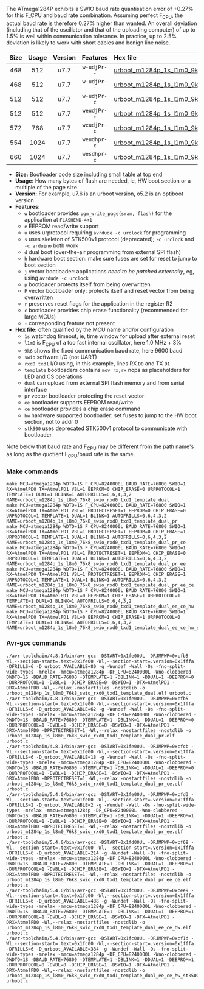 The ATmega1284P exhibits a SWIO baud rate quantisation error of +0.27% for this F_CPU and baud rate combination. Assuming perfect F<sub>CPU</sub>, the actual baud rate is therefore 0.27% higher than wanted. An overall deviation (including that of the oscillator and that of the uploading computer) of up to 1.5% is well within communication tolerance. In practice, up to 2.5% deviation is likely to work with short cables and benign line noise.

|Size|Usage|Version|Features|Hex file|
|:-:|:-:|:-:|:-:|:--|
|468|512|u7.7|`w-udjPr--`|[urboot_m1284p_1s_l1m0_9k6_swio_rxd0_txd1_template_dual.hex](https://raw.githubusercontent.com/stefanrueger/urboot.hex/main/boards/mighty1284/atmega1284p/watchdog_1_s/internal_oscillator+3%/+1m000000_hz/+++9k6_baud/uart0_rxd0_txd1/template_dual/urboot_m1284p_1s_l1m0_9k6_swio_rxd0_txd1_template_dual.hex)|
|468|512|u7.7|`w-udjPr--`|[urboot_m1284p_1s_l1m0_9k6_swio_rxd0_txd1_template_dual_pr.hex](https://raw.githubusercontent.com/stefanrueger/urboot.hex/main/boards/mighty1284/atmega1284p/watchdog_1_s/internal_oscillator+3%/+1m000000_hz/+++9k6_baud/uart0_rxd0_txd1/template_dual/urboot_m1284p_1s_l1m0_9k6_swio_rxd0_txd1_template_dual_pr.hex)|
|512|512|u7.7|`w-udjPr-c`|[urboot_m1284p_1s_l1m0_9k6_swio_rxd0_txd1_template_dual_pr_ce.hex](https://raw.githubusercontent.com/stefanrueger/urboot.hex/main/boards/mighty1284/atmega1284p/watchdog_1_s/internal_oscillator+3%/+1m000000_hz/+++9k6_baud/uart0_rxd0_txd1/template_dual/urboot_m1284p_1s_l1m0_9k6_swio_rxd0_txd1_template_dual_pr_ce.hex)|
|512|512|u7.7|`weudjPr--`|[urboot_m1284p_1s_l1m0_9k6_swio_rxd0_txd1_template_dual_pr_ee.hex](https://raw.githubusercontent.com/stefanrueger/urboot.hex/main/boards/mighty1284/atmega1284p/watchdog_1_s/internal_oscillator+3%/+1m000000_hz/+++9k6_baud/uart0_rxd0_txd1/template_dual/urboot_m1284p_1s_l1m0_9k6_swio_rxd0_txd1_template_dual_pr_ee.hex)|
|572|768|u7.7|`weudjPr-c`|[urboot_m1284p_1s_l1m0_9k6_swio_rxd0_txd1_template_dual_pr_ee_ce.hex](https://raw.githubusercontent.com/stefanrueger/urboot.hex/main/boards/mighty1284/atmega1284p/watchdog_1_s/internal_oscillator+3%/+1m000000_hz/+++9k6_baud/uart0_rxd0_txd1/template_dual/urboot_m1284p_1s_l1m0_9k6_swio_rxd0_txd1_template_dual_pr_ee_ce.hex)|
|554|1024|u7.7|`weudhpr-c`|[urboot_m1284p_1s_l1m0_9k6_swio_rxd0_txd1_template_dual_ee_ce_hw.hex](https://raw.githubusercontent.com/stefanrueger/urboot.hex/main/boards/mighty1284/atmega1284p/watchdog_1_s/internal_oscillator+3%/+1m000000_hz/+++9k6_baud/uart0_rxd0_txd1/template_dual/urboot_m1284p_1s_l1m0_9k6_swio_rxd0_txd1_template_dual_ee_ce_hw.hex)|
|660|1024|u7.7|`wesdhpr-c`|[urboot_m1284p_1s_l1m0_9k6_swio_rxd0_txd1_template_dual_ee_ce_hw_stk500.hex](https://raw.githubusercontent.com/stefanrueger/urboot.hex/main/boards/mighty1284/atmega1284p/watchdog_1_s/internal_oscillator+3%/+1m000000_hz/+++9k6_baud/uart0_rxd0_txd1/template_dual/urboot_m1284p_1s_l1m0_9k6_swio_rxd0_txd1_template_dual_ee_ce_hw_stk500.hex)|

- **Size:** Bootloader code size including small table at top end
- **Usage:** How many bytes of flash are needed, ie, HW boot section or a multiple of the page size
- **Version:** For example, u7.6 is an urboot version, o5.2 is an optiboot version
- **Features:**
  + `w` bootloader provides `pgm_write_page(sram, flash)` for the application at `FLASHEND-4+1`
  + `e` EEPROM read/write support
  + `u` uses urprotocol requiring `avrdude -c urclock` for programming
  + `s` uses skeleton of STK500v1 protocol (deprecated); `-c urclock` and `-c arduino` both work
  + `d` dual boot (over-the-air programming from external SPI flash)
  + `h` hardware boot section: make sure fuses are set for reset to jump to boot section
  + `j` vector bootloader: applications *need to be patched externally*, eg, using `avrdude -c urclock`
  + `p` bootloader protects itself from being overwritten
  + `P` vector bootloader only: protects itself and reset vector from being overwritten
  + `r` preserves reset flags for the application in the register R2
  + `c` bootloader provides chip erase functionality (recommended for large MCUs)
  + `-` corresponding feature not present
- **Hex file:** often qualified by the MCU name and/or configuration
  + `1s` watchdog timeout, ie, time window for upload after external reset
  + `l1m0` is F<sub>CPU</sub> of a too fast internal oscillator, here 1.0 MHz + 3%
  + `9k6` shows the fixed communication baud rate, here 9600 baud
  + `swio` software I/O (not UART)
  + `rxd0 txd1` I/O using, in this example, lines RX `D0` and TX `D1`
  + `template` bootloaders contains `mov rx,rx` nops as placeholders for LED and CS operations
  + `dual` can upload from external SPI flash memory and from serial interface
  + `pr` vector bootloader protecting the reset vector
  + `ee` bootloader supports EEPROM read/write
  + `ce` bootloader provides a chip erase command
  + `hw` hardware supported bootloader: set fuses to jump to the HW boot section, not to addr 0
  + `stk500` uses deprecated STK500v1 protocol to communicate with bootloader


Note below that baud rate and F<sub>CPU</sub> may be different from the path name's as long as the quotient F<sub>CPU</sub>/baud rate is the same.

### Make commands
```
make MCU=atmega1284p WDTO=1S F_CPU=8240000L BAUD_RATE=76800 SWIO=1 RX=AtmelPD0 TX=AtmelPD1 VBL=1 EEPROM=0 CHIP_ERASE=0 URPROTOCOL=1 TEMPLATE=1 DUAL=1 BLINK=1 AUTOFRILLS=0,6,4,3,2 NAME=urboot_m1284p_1s_l8m0_76k8_swio_rxd0_txd1_template_dual
make MCU=atmega1284p WDTO=1S F_CPU=8240000L BAUD_RATE=76800 SWIO=1 RX=AtmelPD0 TX=AtmelPD1 VBL=1 PROTECTRESET=1 EEPROM=0 CHIP_ERASE=0 URPROTOCOL=1 TEMPLATE=1 DUAL=1 BLINK=1 AUTOFRILLS=0,6,4,3,2 NAME=urboot_m1284p_1s_l8m0_76k8_swio_rxd0_txd1_template_dual_pr
make MCU=atmega1284p WDTO=1S F_CPU=8240000L BAUD_RATE=76800 SWIO=1 RX=AtmelPD0 TX=AtmelPD1 VBL=1 PROTECTRESET=1 EEPROM=0 CHIP_ERASE=1 URPROTOCOL=1 TEMPLATE=1 DUAL=1 BLINK=1 AUTOFRILLS=0,6,4,3,2 NAME=urboot_m1284p_1s_l8m0_76k8_swio_rxd0_txd1_template_dual_pr_ce
make MCU=atmega1284p WDTO=1S F_CPU=8240000L BAUD_RATE=76800 SWIO=1 RX=AtmelPD0 TX=AtmelPD1 VBL=1 PROTECTRESET=1 EEPROM=1 CHIP_ERASE=0 URPROTOCOL=1 TEMPLATE=1 DUAL=1 BLINK=1 AUTOFRILLS=0,6,4,3,2 NAME=urboot_m1284p_1s_l8m0_76k8_swio_rxd0_txd1_template_dual_pr_ee
make MCU=atmega1284p WDTO=1S F_CPU=8240000L BAUD_RATE=76800 SWIO=1 RX=AtmelPD0 TX=AtmelPD1 VBL=1 PROTECTRESET=1 EEPROM=1 CHIP_ERASE=1 URPROTOCOL=1 TEMPLATE=1 DUAL=1 BLINK=1 AUTOFRILLS=0,6,4,3,2 NAME=urboot_m1284p_1s_l8m0_76k8_swio_rxd0_txd1_template_dual_pr_ee_ce
make MCU=atmega1284p WDTO=1S F_CPU=8240000L BAUD_RATE=76800 SWIO=1 RX=AtmelPD0 TX=AtmelPD1 VBL=0 EEPROM=1 CHIP_ERASE=1 URPROTOCOL=1 TEMPLATE=1 DUAL=1 BLINK=1 AUTOFRILLS=0,6,4,3,2 NAME=urboot_m1284p_1s_l8m0_76k8_swio_rxd0_txd1_template_dual_ee_ce_hw
make MCU=atmega1284p WDTO=1S F_CPU=8240000L BAUD_RATE=76800 SWIO=1 RX=AtmelPD0 TX=AtmelPD1 VBL=0 EEPROM=1 CHIP_ERASE=1 URPROTOCOL=0 TEMPLATE=1 DUAL=1 BLINK=1 AUTOFRILLS=0,6,4,3,2 NAME=urboot_m1284p_1s_l8m0_76k8_swio_rxd0_txd1_template_dual_ee_ce_hw_stk500
```

### Avr-gcc commands
```
./avr-toolchain/4.8.1/bin/avr-gcc -DSTART=0x1fe00UL -DRJMPWP=0xcfb5 -Wl,--section-start=.text=0x1fe00 -Wl,--section-start=.version=0x1fffa -DFRILLS=6 -D_urboot_AVAILABLE=80 -g -Wundef -Wall -Os -fno-split-wide-types -mrelax -mmcu=atmega1284p -DF_CPU=8240000L -Wno-clobbered -DWDTO=1S -DBAUD_RATE=76800 -DTEMPLATE=1 -DBLINK=1 -DDUAL=1 -DEEPROM=0 -DURPROTOCOL=1 -DVBL=1 -DCHIP_ERASE=0 -DSWIO=1 -DTX=AtmelPD1 -DRX=AtmelPD0 -Wl,--relax -nostartfiles -nostdlib -o urboot_m1284p_1s_l8m0_76k8_swio_rxd0_txd1_template_dual.elf urboot.c
./avr-toolchain/4.8.1/bin/avr-gcc -DSTART=0x1fe00UL -DRJMPWP=0xcfb5 -Wl,--section-start=.text=0x1fe00 -Wl,--section-start=.version=0x1fffa -DFRILLS=6 -D_urboot_AVAILABLE=62 -g -Wundef -Wall -Os -fno-split-wide-types -mrelax -mmcu=atmega1284p -DF_CPU=8240000L -Wno-clobbered -DWDTO=1S -DBAUD_RATE=76800 -DTEMPLATE=1 -DBLINK=1 -DDUAL=1 -DEEPROM=0 -DURPROTOCOL=1 -DVBL=1 -DCHIP_ERASE=0 -DSWIO=1 -DTX=AtmelPD1 -DRX=AtmelPD0 -DPROTECTRESET=1 -Wl,--relax -nostartfiles -nostdlib -o urboot_m1284p_1s_l8m0_76k8_swio_rxd0_txd1_template_dual_pr.elf urboot.c
./avr-toolchain/4.8.1/bin/avr-gcc -DSTART=0x1fe00UL -DRJMPWP=0xcfcb -Wl,--section-start=.text=0x1fe00 -Wl,--section-start=.version=0x1fffa -DFRILLS=6 -D_urboot_AVAILABLE=18 -g -Wundef -Wall -Os -fno-split-wide-types -mrelax -mmcu=atmega1284p -DF_CPU=8240000L -Wno-clobbered -DWDTO=1S -DBAUD_RATE=76800 -DTEMPLATE=1 -DBLINK=1 -DDUAL=1 -DEEPROM=0 -DURPROTOCOL=1 -DVBL=1 -DCHIP_ERASE=1 -DSWIO=1 -DTX=AtmelPD1 -DRX=AtmelPD0 -DPROTECTRESET=1 -Wl,--relax -nostartfiles -nostdlib -o urboot_m1284p_1s_l8m0_76k8_swio_rxd0_txd1_template_dual_pr_ce.elf urboot.c
./avr-toolchain/5.4.0/bin/avr-gcc -DSTART=0x1fe00UL -DRJMPWP=0xcfd3 -Wl,--section-start=.text=0x1fe00 -Wl,--section-start=.version=0x1fffa -DFRILLS=2 -D_urboot_AVAILABLE=2 -g -Wundef -Wall -Os -fno-split-wide-types -mrelax -mmcu=atmega1284p -DF_CPU=8240000L -Wno-clobbered -DWDTO=1S -DBAUD_RATE=76800 -DTEMPLATE=1 -DBLINK=1 -DDUAL=1 -DEEPROM=1 -DURPROTOCOL=1 -DVBL=1 -DCHIP_ERASE=0 -DSWIO=1 -DTX=AtmelPD1 -DRX=AtmelPD0 -DPROTECTRESET=1 -Wl,--relax -nostartfiles -nostdlib -o urboot_m1284p_1s_l8m0_76k8_swio_rxd0_txd1_template_dual_pr_ee.elf urboot.c
./avr-toolchain/5.4.0/bin/avr-gcc -DSTART=0x1fd00UL -DRJMPWP=0xcf69 -Wl,--section-start=.text=0x1fd00 -Wl,--section-start=.version=0x1fffa -DFRILLS=6 -D_urboot_AVAILABLE=214 -g -Wundef -Wall -Os -fno-split-wide-types -mrelax -mmcu=atmega1284p -DF_CPU=8240000L -Wno-clobbered -DWDTO=1S -DBAUD_RATE=76800 -DTEMPLATE=1 -DBLINK=1 -DDUAL=1 -DEEPROM=1 -DURPROTOCOL=1 -DVBL=1 -DCHIP_ERASE=1 -DSWIO=1 -DTX=AtmelPD1 -DRX=AtmelPD0 -DPROTECTRESET=1 -Wl,--relax -nostartfiles -nostdlib -o urboot_m1284p_1s_l8m0_76k8_swio_rxd0_txd1_template_dual_pr_ee_ce.elf urboot.c
./avr-toolchain/5.4.0/bin/avr-gcc -DSTART=0x1fc00UL -DRJMPWP=0xcee9 -Wl,--section-start=.text=0x1fc00 -Wl,--section-start=.version=0x1fffa -DFRILLS=6 -D_urboot_AVAILABLE=488 -g -Wundef -Wall -Os -fno-split-wide-types -mrelax -mmcu=atmega1284p -DF_CPU=8240000L -Wno-clobbered -DWDTO=1S -DBAUD_RATE=76800 -DTEMPLATE=1 -DBLINK=1 -DDUAL=1 -DEEPROM=1 -DURPROTOCOL=1 -DVBL=0 -DCHIP_ERASE=1 -DSWIO=1 -DTX=AtmelPD1 -DRX=AtmelPD0 -Wl,--relax -nostartfiles -nostdlib -o urboot_m1284p_1s_l8m0_76k8_swio_rxd0_txd1_template_dual_ee_ce_hw.elf urboot.c
./avr-toolchain/5.4.0/bin/avr-gcc -DSTART=0x1fc00UL -DRJMPWP=0xcf1d -Wl,--section-start=.text=0x1fc00 -Wl,--section-start=.version=0x1fffa -DFRILLS=6 -D_urboot_AVAILABLE=384 -g -Wundef -Wall -Os -fno-split-wide-types -mrelax -mmcu=atmega1284p -DF_CPU=8240000L -Wno-clobbered -DWDTO=1S -DBAUD_RATE=76800 -DTEMPLATE=1 -DBLINK=1 -DDUAL=1 -DEEPROM=1 -DURPROTOCOL=0 -DVBL=0 -DCHIP_ERASE=1 -DSWIO=1 -DTX=AtmelPD1 -DRX=AtmelPD0 -Wl,--relax -nostartfiles -nostdlib -o urboot_m1284p_1s_l8m0_76k8_swio_rxd0_txd1_template_dual_ee_ce_hw_stk500.elf urboot.c
```

